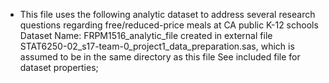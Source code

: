 * This file uses the following analytic dataset to address several research questions regarding free/reduced-price meals at CA public K-12 schools Dataset Name: FRPM1516_analytic_file created in external file STAT6250-02_s17-team-0_project1_data_preparation.sas, which is assumed to be in the same directory as this file See included file for dataset properties;
